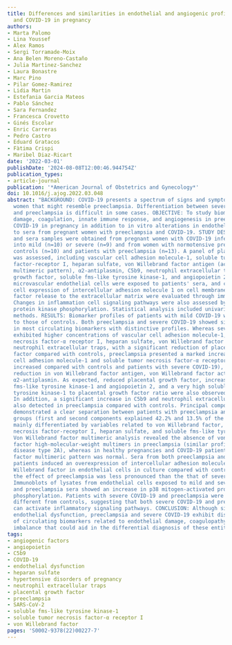 ```yaml
---
title: Differences and similarities in endothelial and angiogenic profiles of preeclampsia
  and COVID-19 in pregnancy
authors:
- Marta Palomo
- Lina Youssef
- Alex Ramos
- Sergi Torramade-Moix
- Ana Belen Moreno-Castaño
- Julia Martinez-Sanchez
- Laura Bonastre
- Marc Pino
- Pilar Gomez-Ramirez
- Lidia Martin
- Estefania Garcia Mateos
- Pablo Sánchez
- Sara Fernandez
- Francesca Crovetto
- Ginés Escolar
- Enric Carreras
- Pedro Castro
- Eduard Gratacos
- Fàtima Crispi
- Maribel Diaz-Ricart
date: '2022-03-01'
publishDate: '2024-08-08T12:00:46.944754Z'
publication_types:
- article-journal
publication: '*American Journal of Obstetrics and Gynecology*'
doi: 10.1016/j.ajog.2022.03.048
abstract: "BACKGROUND: COVID-19 presents a spectrum of signs and symptoms in pregnant
  women that might resemble preeclampsia. Differentiation between severe COVID-19
  and preeclampsia is difficult in some cases. OBJECTIVE: To study biomarkers of endothelial
  damage, coagulation, innate immune response, and angiogenesis in preeclampsia and
  COVID-19 in pregnancy in addition to in vitro alterations in endothelial cells exposed
  to sera from pregnant women with preeclampsia and COVID-19. STUDY DESIGN: Plasma
  and sera samples were obtained from pregnant women with COVID-19 infection classified
  into mild (n=10) or severe (n=9) and from women with normotensive pregnancies as
  controls (n=10) and patients with preeclampsia (n=13). A panel of plasmatic biomarkers
  was assessed, including vascular cell adhesion molecule-1, soluble tumor necrosis
  factor-receptor I, heparan sulfate, von Willebrand factor antigen (activity and
  multimeric pattern), α2-antiplasmin, C5b9, neutrophil extracellular traps, placental
  growth factor, soluble fms-like tyrosine kinase-1, and angiopoietin 2. In addition,
  microvascular endothelial cells were exposed to patients' sera, and changes in the
  cell expression of intercellular adhesion molecule 1 on cell membranes and von Willebrand
  factor release to the extracellular matrix were evaluated through immunofluorescence.
  Changes in inflammation cell signaling pathways were also assessed by of p38 mitogen-activated
  protein kinase phosphorylation. Statistical analysis included univariate and multivariate
  methods. RESULTS: Biomarker profiles of patients with mild COVID-19 were similar
  to those of controls. Both preeclampsia and severe COVID-19 showed significant alterations
  in most circulating biomarkers with distinctive profiles. Whereas severe COVID-19
  exhibited higher concentrations of vascular cell adhesion molecule-1, soluble tumor
  necrosis factor-α receptor I, heparan sulfate, von Willebrand factor antigen, and
  neutrophil extracellular traps, with a significant reduction of placental growth
  factor compared with controls, preeclampsia presented a marked increase in vascular
  cell adhesion molecule-1 and soluble tumor necrosis factor-α receptor I (significantly
  increased compared with controls and patients with severe COVID-19), with a striking
  reduction in von Willebrand factor antigen, von Willebrand factor activity, and
  α2-antiplasmin. As expected, reduced placental growth factor, increased soluble
  fms-like tyrosine kinase-1 and angiopoietin 2, and a very high soluble fms-like
  tyrosine kinase-1 to placental growth factor ratio were also observed in preeclampsia.
  In addition, a significant increase in C5b9 and neutrophil extracellular traps was
  also detected in preeclampsia compared with controls. Principal component analysis
  demonstrated a clear separation between patients with preeclampsia and the other
  groups (first and second components explained 42.2% and 13.5% of the variance),
  mainly differentiated by variables related to von Willebrand factor, soluble tumor
  necrosis factor-receptor I, heparan sulfate, and soluble fms-like tyrosine kinase-1.
  Von Willebrand factor multimeric analysis revealed the absence of von Willebrand
  factor high-molecular-weight multimers in preeclampsia (similar profile to von Willebrand
  disease type 2A), whereas in healthy pregnancies and COVID-19 patients, von Willebrand
  factor multimeric pattern was normal. Sera from both preeclampsia and severe COVID-19
  patients induced an overexpression of intercellular adhesion molecule 1 and von
  Willebrand factor in endothelial cells in culture compared with controls. However,
  the effect of preeclampsia was less pronounced than the that of severe COVID-19.
  Immunoblots of lysates from endothelial cells exposed to mild and severe COVID-19
  and preeclampsia sera showed an increase in p38 mitogen-activated protein kinase
  phosphorylation. Patients with severe COVID-19 and preeclampsia were statistically
  different from controls, suggesting that both severe COVID-19 and preeclampsia sera
  can activate inflammatory signaling pathways. CONCLUSION: Although similar in in vitro
  endothelial dysfunction, preeclampsia and severe COVID-19 exhibit distinctive profiles
  of circulating biomarkers related to endothelial damage, coagulopathy, and angiogenic
  imbalance that could aid in the differential diagnosis of these entities."
tags:
- angiogenic factors
- angiopoietin
- C5b9
- COVID-19
- endothelial dysfunction
- heparan sulfate
- hypertensive disorders of pregnancy
- neutrophil extracellular traps
- placental growth factor
- preeclampsia
- SARS-CoV-2
- soluble fms-like tyrosine kinase-1
- soluble tumor necrosis factor-α receptor I
- von Willebrand factor
pages: 'S0002-9378(22)00227-7'
---
```

